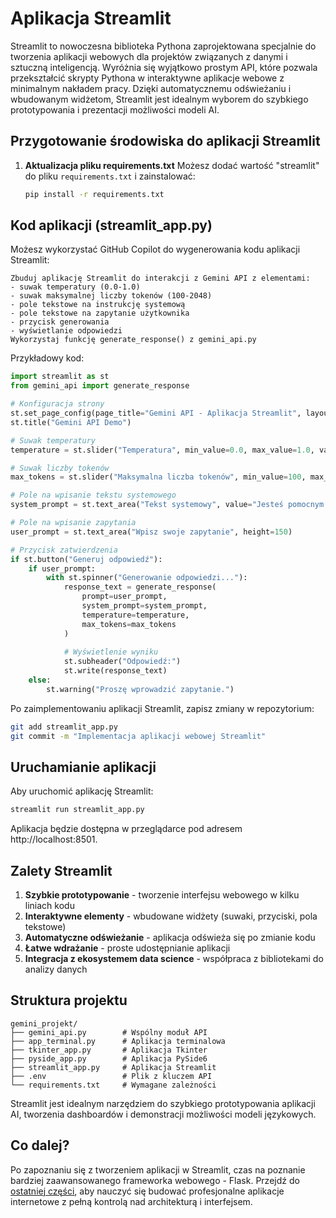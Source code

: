 # Aplikacja Streamlit

Streamlit to nowoczesna biblioteka Pythona zaprojektowana specjalnie do tworzenia aplikacji webowych dla projektów związanych z danymi i sztuczną inteligencją. Wyróżnia się wyjątkowo prostym API, które pozwala przekształcić skrypty Pythona w interaktywne aplikacje webowe z minimalnym nakładem pracy. Dzięki automatycznemu odświeżaniu i wbudowanym widżetom, Streamlit jest idealnym wyborem do szybkiego prototypowania i prezentacji możliwości modeli AI.

## Przygotowanie środowiska do aplikacji Streamlit

1. **Aktualizacja pliku requirements.txt**
   Możesz dodać  wartość "streamlit" do pliku `requirements.txt` i zainstalować:
   ```bash
   pip install -r requirements.txt
   ```

## Kod aplikacji (streamlit_app.py)

Możesz wykorzystać GitHub Copilot do wygenerowania kodu aplikacji Streamlit:

```
Zbuduj aplikację Streamlit do interakcji z Gemini API z elementami:
- suwak temperatury (0.0-1.0)
- suwak maksymalnej liczby tokenów (100-2048)
- pole tekstowe na instrukcję systemową
- pole tekstowe na zapytanie użytkownika
- przycisk generowania
- wyświetlanie odpowiedzi
Wykorzystaj funkcję generate_response() z gemini_api.py
```

Przykładowy kod:

```python
import streamlit as st
from gemini_api import generate_response

# Konfiguracja strony
st.set_page_config(page_title="Gemini API - Aplikacja Streamlit", layout="wide")
st.title("Gemini API Demo")

# Suwak temperatury
temperature = st.slider("Temperatura", min_value=0.0, max_value=1.0, value=0.7, step=0.1)

# Suwak liczby tokenów
max_tokens = st.slider("Maksymalna liczba tokenów", min_value=100, max_value=2048, value=1024, step=50)

# Pole na wpisanie tekstu systemowego
system_prompt = st.text_area("Tekst systemowy", value="Jesteś pomocnym asystentem AI.", height=100)

# Pole na wpisanie zapytania
user_prompt = st.text_area("Wpisz swoje zapytanie", height=150)

# Przycisk zatwierdzenia
if st.button("Generuj odpowiedź"):
    if user_prompt:
        with st.spinner("Generowanie odpowiedzi..."):
            response_text = generate_response(
                prompt=user_prompt,
                system_prompt=system_prompt,
                temperature=temperature,
                max_tokens=max_tokens
            )
            
            # Wyświetlenie wyniku
            st.subheader("Odpowiedź:")
            st.write(response_text)
    else:
        st.warning("Proszę wprowadzić zapytanie.")
```

Po zaimplementowaniu aplikacji Streamlit, zapisz zmiany w repozytorium:

```bash
git add streamlit_app.py
git commit -m "Implementacja aplikacji webowej Streamlit"
```

## Uruchamianie aplikacji

Aby uruchomić aplikację Streamlit:

```bash
streamlit run streamlit_app.py
```

Aplikacja będzie dostępna w przeglądarce pod adresem http://localhost:8501.

## Zalety Streamlit

1. **Szybkie prototypowanie** - tworzenie interfejsu webowego w kilku liniach kodu
2. **Interaktywne elementy** - wbudowane widżety (suwaki, przyciski, pola tekstowe)
3. **Automatyczne odświeżanie** - aplikacja odświeża się po zmianie kodu
4. **Łatwe wdrażanie** - proste udostępnianie aplikacji
5. **Integracja z ekosystemem data science** - współpraca z bibliotekami do analizy danych

## Struktura projektu

```
gemini_projekt/
├── gemini_api.py        # Wspólny moduł API
├── app_terminal.py      # Aplikacja terminalowa
├── tkinter_app.py       # Aplikacja Tkinter
├── pyside_app.py        # Aplikacja PySide6
├── streamlit_app.py     # Aplikacja Streamlit
├── .env                 # Plik z kluczem API
└── requirements.txt     # Wymagane zależności
```

Streamlit jest idealnym narzędziem do szybkiego prototypowania aplikacji AI, tworzenia dashboardów i demonstracji możliwości modeli językowych.

## Co dalej?

Po zapoznaniu się z tworzeniem aplikacji w Streamlit, czas na poznanie bardziej zaawansowanego frameworka webowego - Flask. Przejdź do [ostatniej części](aplikacja-flask.md), aby nauczyć się budować profesjonalne aplikacje internetowe z pełną kontrolą nad architekturą i interfejsem.